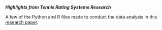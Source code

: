 ***Highlights from Tennis Rating Systems Research***

A few of the Python and R files made to conduct the data analysis in this [research paper](https://papers.ssrn.com/sol3/papers.cfm?abstract_id=4738314).
